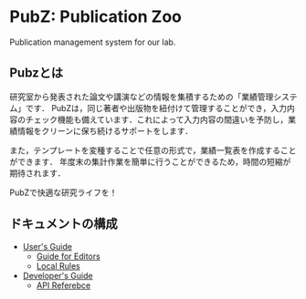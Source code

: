 # PubZ: Publication Zoo
Publication management system for our lab.

## Pubzとは
研究室から発表された論文や講演などの情報を集積するための「業績管理システム」です．
PubZは，同じ著者や出版物を紐付けて管理することができ，入力内容のチェック機能も備えています．これによって入力内容の間違いを予防し，業績情報をクリーンに保ち続けるサポートをします．

また，テンプレートを変種することで任意の形式で，業績一覧表を作成することができます．
年度末の集計作業を簡単に行うことができるため，時間の短縮が期待されます．

PubZで快適な研究ライフを！

## ドキュメントの構成

+ [User's Guide](./user/index.md)
  + [Guide for Editors](./user/editor_guide.md)
  + [Local Rules](./user/local.md)
+ [Developer's Guide](./dev/index-dev.md)
  + [API Referebce](../sphinx/_build/)
